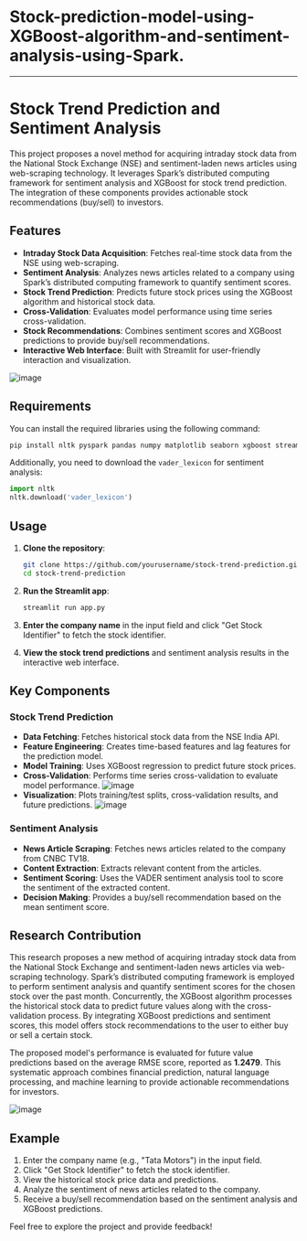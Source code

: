 # Stock-prediction-model-using-XGBoost-algorithm-and-sentiment-analysis-using-Spark.
---

# Stock Trend Prediction and Sentiment Analysis

This project proposes a novel method for acquiring intraday stock data from the National Stock Exchange (NSE) and sentiment-laden news articles using web-scraping technology. It leverages Spark’s distributed computing framework for sentiment analysis and XGBoost for stock trend prediction. The integration of these components provides actionable stock recommendations (buy/sell) to investors.

## Features

- **Intraday Stock Data Acquisition**: Fetches real-time stock data from the NSE using web-scraping.
- **Sentiment Analysis**: Analyzes news articles related to a company using Spark’s distributed computing framework to quantify sentiment scores.
- **Stock Trend Prediction**: Predicts future stock prices using the XGBoost algorithm and historical stock data.
- **Cross-Validation**: Evaluates model performance using time series cross-validation.
- **Stock Recommendations**: Combines sentiment scores and XGBoost predictions to provide buy/sell recommendations.
- **Interactive Web Interface**: Built with Streamlit for user-friendly interaction and visualization.

![image](https://github.com/user-attachments/assets/ff8c2280-52b0-4233-9cfe-6fa22263ba1d)

## Requirements

You can install the required libraries using the following command:

```bash
pip install nltk pyspark pandas numpy matplotlib seaborn xgboost streamlit requests bs4 scikit-learn
```

Additionally, you need to download the `vader_lexicon` for sentiment analysis:

```python
import nltk
nltk.download('vader_lexicon')
```

## Usage

1. **Clone the repository**:

   ```bash
   git clone https://github.com/yourusername/stock-trend-prediction.git
   cd stock-trend-prediction
   ```

2. **Run the Streamlit app**:

   ```bash
   streamlit run app.py
   ```

3. **Enter the company name** in the input field and click "Get Stock Identifier" to fetch the stock identifier.

4. **View the stock trend predictions** and sentiment analysis results in the interactive web interface.


## Key Components

### Stock Trend Prediction

- **Data Fetching**: Fetches historical stock data from the NSE India API.
- **Feature Engineering**: Creates time-based features and lag features for the prediction model.
- **Model Training**: Uses XGBoost regression to predict future stock prices.
- **Cross-Validation**: Performs time series cross-validation to evaluate model performance.
  ![image](https://github.com/user-attachments/assets/3d619a89-df0f-4a57-bbbf-e7af7d8b679a)
- **Visualization**: Plots training/test splits, cross-validation results, and future predictions.
 ![image](https://github.com/user-attachments/assets/94cfc6a3-208b-4042-8cef-fa93f40aeb63)


### Sentiment Analysis

- **News Article Scraping**: Fetches news articles related to the company from CNBC TV18.
- **Content Extraction**: Extracts relevant content from the articles.
- **Sentiment Scoring**: Uses the VADER sentiment analysis tool to score the sentiment of the extracted content.
- **Decision Making**: Provides a buy/sell recommendation based on the mean sentiment score.

## Research Contribution

This research proposes a new method of acquiring intraday stock data from the National Stock Exchange and sentiment-laden news articles via web-scraping technology. Spark’s distributed computing framework is employed to perform sentiment analysis and quantify sentiment scores for the chosen stock over the past month. Concurrently, the XGBoost algorithm processes the historical stock data to predict future values along with the cross-validation process. By integrating XGBoost predictions and sentiment scores, this model offers stock recommendations to the user to either buy or sell a certain stock.

The proposed model's performance is evaluated for future value predictions based on the average RMSE score, reported as **1.2479**. This systematic approach combines financial prediction, natural language processing, and machine learning to provide actionable recommendations for investors.

![image](https://github.com/user-attachments/assets/1bf61d74-a492-4007-8de1-53c7f476e0d9)


## Example

1. Enter the company name (e.g., "Tata Motors") in the input field.
2. Click "Get Stock Identifier" to fetch the stock identifier.
3. View the historical stock price data and predictions.
4. Analyze the sentiment of news articles related to the company.
5. Receive a buy/sell recommendation based on the sentiment analysis and XGBoost predictions.


Feel free to explore the project and provide feedback!

